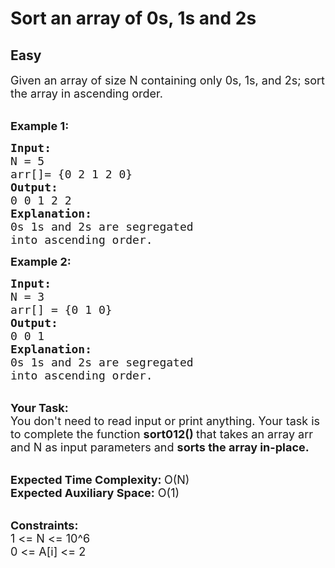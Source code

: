# Sort an array of 0s, 1s and 2s
## Easy
<div class="problems_problem_content__Xm_eO" style="user-select: auto;"><p style="user-select: auto;"><span style="font-size: 18px; user-select: auto;">Given an array of size N containing only 0s, 1s, and 2s; sort the array in ascending order.</span></p>

<p style="user-select: auto;"><br style="user-select: auto;">
<span style="font-size: 18px; user-select: auto;"><strong style="user-select: auto;">Example 1:</strong></span></p>

<pre style="user-select: auto;"><span style="font-size: 18px; user-select: auto;"><strong style="user-select: auto;">Input: </strong>
N = 5
arr[]= {0 2 1 2 0}
<strong style="user-select: auto;">Output:</strong>
0 0 1 2 2
<strong style="user-select: auto;">Explanation:</strong>
0s 1s and 2s are segregated 
into ascending order.</span></pre>

<p style="user-select: auto;"><strong style="user-select: auto;"><span style="font-size: 18px; user-select: auto;">Example 2:</span></strong></p>

<pre style="user-select: auto;"><span style="font-size: 18px; user-select: auto;"><strong style="user-select: auto;">Input: </strong>
N = 3
arr[] = {0 1 0}
<strong style="user-select: auto;">Output:</strong>
0 0 1
<strong style="user-select: auto;">Explanation:</strong>
0s 1s and 2s are segregated 
into ascending order.</span></pre>

<p style="user-select: auto;"><br style="user-select: auto;">
<span style="font-size: 18px; user-select: auto;"><strong style="user-select: auto;">Your Task:</strong><br style="user-select: auto;">
You don't need to read input or print anything. Your task is to complete the function <strong style="user-select: auto;">sort012() </strong>that takes an array arr and N as input parameters and <strong style="user-select: auto;">sorts the array in-place. </strong></span></p>

<p style="user-select: auto;"><br style="user-select: auto;">
<span style="font-size: 18px; user-select: auto;"><strong style="user-select: auto;">Expected Time Complexity: </strong>O(N)<br style="user-select: auto;">
<strong style="user-select: auto;">Expected Auxiliary Space:</strong> O(1)</span></p>

<p style="user-select: auto;"><br style="user-select: auto;">
<span style="font-size: 18px; user-select: auto;"><strong style="user-select: auto;">Constraints:</strong><br style="user-select: auto;">
1 &lt;= N &lt;= 10^6<br style="user-select: auto;">
0 &lt;= A[i] &lt;= 2</span></p>
</div>